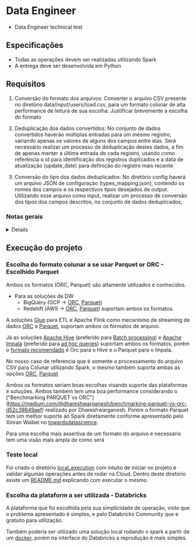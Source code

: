 # Data Engineer

- Data Engineer technical test

## Especificações

- Todas as operações devem ser realizadas utilizando Spark
- A entrega deve ser desenvolvida em Python

## Requisitos

1. Conversão do formato dos arquivos:
   Converter o arquivo CSV presente no diretório data/input/users/load.csv, para um formato colunar de alta performance de leitura de sua escolha.
   Justificar brevemente a escolha do formato

2. Deduplicação dos dados convertidos:
   No conjunto de dados convertidos haverão múltiplas entradas para um mesmo registro, variando apenas os valores de alguns dos campos entre elas.
   Será necessário realizar um processo de deduplicação destes dados, a fim de apenas manter a última entrada de cada registro, usando como referência o id para identificação dos registros duplicados e a data de atualização (update_date) para definição do registro mais recente

3. Conversão do tipo dos dados deduplicados:
   No diretório config haverá um arquivo JSON de configuração (types_mapping.json), contendo os nomes dos campos e os respectivos tipos desejados de output. Utilizando esse arquivo como input, realizar um processo de conversão dos tipos dos campos descritos, no conjunto de dados deduplicados;

### Notas gerais

<details>

- Todas as operações devem ser realizadas utilizando Spark

  - O serviço de execução fica a seu critério, podendo utilizar tanto serviços locais como serviços em cloud
  - Justificar brevemente o serviço escolhido (EMR, Glue, Zeppelin, etc.).

- Cada operação deve ser realizada no dataframe resultante do passo anterior

  - Pode ser persistido e carregado em diferentes conjuntos de arquivos após cada etapa
  - Ou executados em memória e apenas persistido após operação final

- Você tem liberdade p/ seguir a sequência de execução desejada

- Solicitamos a transformação de tipos de dados apenas de alguns campos.
  Os outros ficam a seu critério

- O arquivo ou o conjunto de arquivos finais devem ser compactados e enviados por e-mail

</details>

## Execução do projeto

### Escolha do formato colunar a se usar Parquet or ORC - Escolhido Parquet

Ambos os formatos (ORC, Parquet) são altamente utilizados e conhecidos.

- Para as soluções de DW
  - BigQuery (GCP -> [ORC](https://cloud.google.com/bigquery/docs/loading-data-cloud-storage-orc), [Parquet](https://cloud.google.com/bigquery/docs/loading-data-cloud-storage-parquet))
  - Redshift (AWS -> [ORC](https://docs.aws.amazon.com/pt_br/redshift/latest/dg/copy-parameters-data-format.html#copy-orc), [Parquet](https://docs.aws.amazon.com/pt_br/redshift/latest/dg/copy-parameters-data-format.html#copy-parquet)) suportam ambos os formatos.

A soluções [Glue](https://docs.aws.amazon.com/glue/latest/dg/add-job.html) para ETL e Apache Flink como mecanismo de streaming de dados [ORC](https://ci.apache.org/projects/flink/flink-docs-release-1.11/dev/table/connectors/formats/orc.html) e [Parquet](https://ci.apache.org/projects/flink/flink-docs-release-1.11/dev/table/connectors/formats/parquet.html), suportam ambos os formatos de arquivo.

Já as soluções [Apache Hive](https://hive.apache.org/) (preferido para [Batch processing](https://www.simplilearn.com/basics-of-hive-and-impala-tutorial)) e [Apache Impala](https://impala.apache.org/) (preferido para [ad hoc queries](https://www.simplilearn.com/basics-of-hive-and-impala-tutorial)) suportam ambos os formatos, porém o [formato recomendado](https://docs.cloudera.com/runtime/7.1.2/using-hiveql/topics/hive-orc-parquet-compare.html) é Orc para o Hive e o Parquet para o Impala.

No nosso caso de referencia que é somente o processamento do arquivo CSV para Colunar utilizando Spark, o mesmo também suporta ambas as opções [ORC](https://spark.apache.org/docs/latest/sql-data-sources-orc.html), [Parquet](https://spark.apache.org/docs/latest/sql-data-sources-parquet.html)

Ambos os formatos seriam boas escolhas visando suporte das plataformas e soluções. Ambos também tem uma boa performance considerando o ["Benchmarking PARQUET vs ORC"] (https://medium.com/@dhareshwarganesh/benchmarking-parquet-vs-orc-d52c39849aef) realizado por Dhareshwarganesh.
Porém o formato Parquet tem um melhor suporte ao Spark diretamente conforme apresentado pelo Xinran Waibel no [towardsdatascience](https://towardsdatascience.com/demystify-hadoop-data-formats-avro-orc-and-parquet-e428709cf3bb).

Para uma escolha mais assertiva de um formato do arquivo é necessário tem uma visão mais ampla de como será

### Teste local

Foi criado o diretório [local_execution](local_execution/) com intuito de iniciar no projeto e validar algumas operações antes de rodar na Cloud.
Dentro deste diretório existe um [README.md](local_execution/README.md) explicando com executar o mesmo.

### Escolha da plataform a ser utilizada - Databricks

A plataforma que foi escolhida pela sua simplicidade de operação, visto que o problema apresentado é simples, e pelo Databricks Community que e gratuito para utilização.

Também poderia ser utilizado uma solução local rodando o spark a partir de um [docker](https://hub.docker.com/r/bitnami/spark/), porém na interface do Databricks a reprodução é mais simples.
